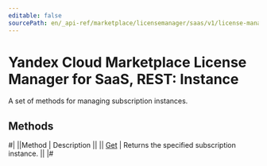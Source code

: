 ```yaml
---
editable: false
sourcePath: en/_api-ref/marketplace/licensemanager/saas/v1/license-manager/saas/api-ref/Instance/index.md
---
```


# Yandex Cloud Marketplace License Manager for SaaS, REST: Instance

A set of methods for managing subscription instances.

## Methods

#|
||Method | Description ||
|| [Get](get.md) | Returns the specified subscription instance. ||
|#